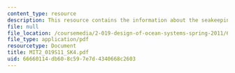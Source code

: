 ```yaml
---
content_type: resource
description: This resource contains the information about the seakeeping (IV).
file: null
file_location: /coursemedia/2-019-design-of-ocean-systems-spring-2011/66660114db608c597e7d4340668c2603_MIT2_019S11_SK4.pdf
file_type: application/pdf
resourcetype: Document
title: MIT2_019S11_SK4.pdf
uid: 66660114-db60-8c59-7e7d-4340668c2603
---
```

